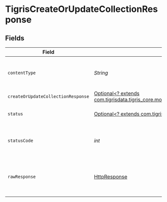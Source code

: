 # TigrisCreateOrUpdateCollectionResponse


## Fields

| Field                                                                                                                                                    | Type                                                                                                                                                     | Required                                                                                                                                                 | Description                                                                                                                                              |
| -------------------------------------------------------------------------------------------------------------------------------------------------------- | -------------------------------------------------------------------------------------------------------------------------------------------------------- | -------------------------------------------------------------------------------------------------------------------------------------------------------- | -------------------------------------------------------------------------------------------------------------------------------------------------------- |
| `contentType`                                                                                                                                            | *String*                                                                                                                                                 | :heavy_check_mark:                                                                                                                                       | HTTP response content type for this operation                                                                                                            |
| `createOrUpdateCollectionResponse`                                                                                                                       | [Optional<? extends com.tigrisdata.tigris_core.models.shared.CreateOrUpdateCollectionResponse>](../../models/shared/CreateOrUpdateCollectionResponse.md) | :heavy_minus_sign:                                                                                                                                       | OK                                                                                                                                                       |
| `status`                                                                                                                                                 | [Optional<? extends com.tigrisdata.tigris_core.models.shared.Status>](../../models/shared/Status.md)                                                     | :heavy_minus_sign:                                                                                                                                       | Default error response                                                                                                                                   |
| `statusCode`                                                                                                                                             | *int*                                                                                                                                                    | :heavy_check_mark:                                                                                                                                       | HTTP response status code for this operation                                                                                                             |
| `rawResponse`                                                                                                                                            | [HttpResponse<InputStream>](https://docs.oracle.com/en/java/javase/11/docs/api/java.net.http/java/net/http/HttpResponse.html)                            | :heavy_check_mark:                                                                                                                                       | Raw HTTP response; suitable for custom response parsing                                                                                                  |